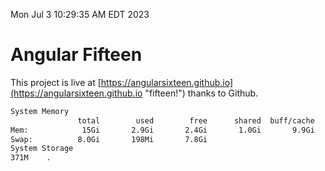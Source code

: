 Mon Jul  3 10:29:35 AM EDT 2023

# Angular Fifteen


This project is live at [https://angularsixteen.github.io](https://angularsixteen.github.io "fifteen!") thanks to Github.

```bash
System Memory
               total        used        free      shared  buff/cache   available
Mem:            15Gi       2.9Gi       2.4Gi       1.0Gi       9.9Gi        10Gi
Swap:          8.0Gi       198Mi       7.8Gi
System Storage
371M	.
